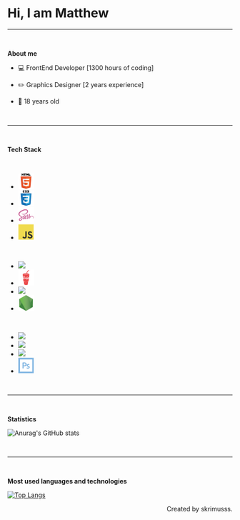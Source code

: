 <h1>Hi, I am Matthew</h1>

---

<br>

**About me**

- 💻 FrontEnd Developer [1300 hours of coding]

- ✏️ Graphics Designer [2 years experience]

- 👦 18 years old

<br>

---

<br>

**Tech Stack**

<br>

 - <img src="https://raw.githubusercontent.com/devicons/devicon/master/icons/html5/html5-original-wordmark.svg" height="35"/>
 - <img src="https://raw.githubusercontent.com/devicons/devicon/master/icons/css3/css3-original-wordmark.svg" height="35"/>
 - <img src="https://raw.githubusercontent.com/devicons/devicon/master/icons/sass/sass-original.svg" height="35"/>
 - <img src="https://raw.githubusercontent.com/devicons/devicon/master/icons/javascript/javascript-original.svg" height="35"/>
 
 <br>
 
 - <img src="https://www.vectorlogo.zone/logos/git-scm/git-scm-icon.svg" height="35"/>
 - <img src="https://raw.githubusercontent.com/devicons/devicon/master/icons/gulp/gulp-plain.svg" height="35"/>
 - <img src="https://www.vectorlogo.zone/logos/tailwindcss/tailwindcss-icon.svg" height="35"/>
 - <img src="https://raw.githubusercontent.com/github/explore/80688e429a7d4ef2fca1e82350fe8e3517d3494d/topics/nodejs/nodejs.png" height="35"/>

 <br>
 
 - <img src="https://cdn.worldvectorlogo.com/logos/adobe-xd.svg" height="35"/>
 - <img src="https://www.vectorlogo.zone/logos/adobe_illustrator/adobe_illustrator-icon.svg" height="35"/>
 - <img src="https://download.blender.org/branding/community/blender_community_badge_white.svg" height="35"/>
 - <img src="https://raw.githubusercontent.com/devicons/devicon/master/icons/photoshop/photoshop-line.svg" height="35"/>
 
 <br>
 
 ---
 
 <br>
 
 **Statistics**
 
![Anurag's GitHub stats](https://github-readme-stats.vercel.app/api?username=skrimusss&show_icons=true)
  
 <br>
  
---

<br>

 **Most used languages and technologies**

[![Top Langs](https://github-readme-stats.vercel.app/api/top-langs/?username=skrimusss&layout=compact)](https://github.com/anuraghazra/github-readme-stats)

<p align="right"> Created by skrimusss. </p>
